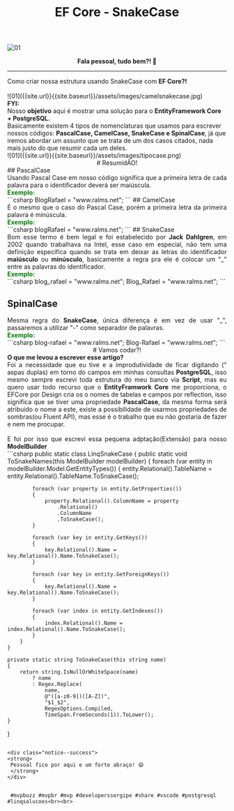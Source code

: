 ﻿---
title: "EF Core - SnakeCase"
comments: true
excerpt_separator: "Ler mais"
categories:
  - Dica
---

![01]({{site.url}}{{site.baseurl}}/assets/images/efcorecsharp.png)

<center><strong>Fala pessoal, tudo bem?! 💚</strong></center>
<hr> 
Como criar nossa estrutura usando SnakeCase com <strong>EF Core?!</strong><br />
<br>
![01]({{site.url}}{{site.baseurl}}/assets/images/camelsnakecase.jpg)
<div class="notice--warning">
<strong>FYI:</strong><br>
Nosso <strong>objetivo</strong> aqui é mostrar uma solução para o <strong>EntityFramework Core + PostgreSQL.</strong><br />
Basicamente existem 4 tipos de nomenclaturas que usamos para escrever nossos códigos: <strong>PascalCase, CamelCase, SnakeCase e SpinalCase</strong>, já que iremos abordar um assunto que se trata de um dos casos citados, nada mais justo do que resumir cada um deles.
</div>
![01]({{site.url}}{{site.baseurl}}/assets/images/tipocase.png) 
<center>
# ResumidÃO!
</center>
## PascalCase 
<div style="text-align: justify;">
Usando Pascal Case em nosso código significa que a primeira letra de cada palavra para o identificador deverá ser maiúscula.<br />
<strong style="color: green">Exemplo:</strong> 
</div>
```csharp
BlogRafael = "www.ralms.net";
``` 
## CamelCase 
<div style="text-align: justify;">
É o mesmo que o caso do Pascal Case, porém a primeira letra da primeira palavra é minúscula.<br />
<strong  style="color: green">Exemplo:</strong> 
</div>
```csharp
blogRafael = "www.ralms.net";
```  
## SnakeCase 
<div style="text-align: justify;">
Bom esse termo é bem legal e foi estabelecido por <strong>Jack Dahlgren</strong>, em 2002 quando trabalhava na Intel,
esse caso em especial, não tem uma definição especifica quando se trata em deixar as letras do identificador <strong>maiúsculo</strong> ou <strong>minúsculo</strong>, basicamente a regra pra ele é colocar um "_" entre as palavras do identificador.<br />
<strong style="color: green">Exemplo:</strong>
</div> 
```csharp
blog_rafael = "www.ralms.net";
Blog_Rafael = "www.ralms.net";
```

## SpinalCase 
<div style="text-align: justify;">
Mesma regra do <strong>SnakeCase</strong>, única diferença é em vez de usar "_", passaremos a utilizar "-" como separador de palavras.<br />
<strong style="color: green">Exemplo:</strong>
</div> 
```csharp
blog-rafael = "www.ralms.net";
Blog-Rafael = "www.ralms.net";
```

<center>
# Vamos codar?!
</center>
<strong>O que me levou a escrever esse artigo?</strong>
<div style="text-align: justify;">
Foi a necessidade que eu tive e a improdutividade de ficar digitando (" aspas duplas) em torno do campos em minhas consultas <strong>PostgreSQL</strong>, isso mesmo
sempre escrevi toda estrutura do meu banco via <strong>Script</strong>, mas eu quero usar todo recurso que o <strong>EntityFramwork Core</strong> me proporciona, o EFCore por Design
cria os o nomes de tabelas e campos por reflection, isso significa que se tiver uma propriedade <strong>PascalCase</strong>, da mesma forma será atribuido o nome a este,
existe a possibilidade de usarmos propriedades de sombras(ou Fluent API), mas esse é o trabalho que eu não gostaria de fazer e nem me procupar. <br>
<br>
E foi por isso que escrevi essa pequena adptação(Extensão) para nosso <strong>ModelBuilder</strong>
</div>
```csharp
public static class LinqSnakeCase
{ 
    public static void ToSnakeNames(this ModelBuilder modelBuilder)
    {
        foreach (var entity in modelBuilder.Model.GetEntityTypes())
        {
            entity.Relational().TableName = entity.Relational().TableName.ToSnakeCase();

            foreach (var property in entity.GetProperties())
            {
                property.Relational().ColumnName = property
                    .Relational()
                    .ColumnName
                    .ToSnakeCase();
            }

            foreach (var key in entity.GetKeys())
            {
                key.Relational().Name = key.Relational().Name.ToSnakeCase(); 
            }

            foreach (var key in entity.GetForeignKeys())
            {
                key.Relational().Name = key.Relational().Name.ToSnakeCase();
            }

            foreach (var index in entity.GetIndexes())
            {
                index.Relational().Name = index.Relational().Name.ToSnakeCase();
            }
        }
    }

    private static string ToSnakeCase(this string name)
    {
        return string.IsNullOrWhiteSpace(name)
            ? name
            : Regex.Replace(
                name, 
                @"([a-z0-9])([A-Z])", 
                "$1_$2", 
                RegexOptions.Compiled,
                TimeSpan.FromSeconds(1)).ToLower(); 
    }
}
```
 
<div class="notice--success">
<strong>
 Pessoal fico por aqui e um forte abraço! 😄 
 </strong>
</div> 


 #mvpbuzz #mvpbr #mvp #developerssergipe #share #vscode #postgresql #linqsolucoes<br><br>
